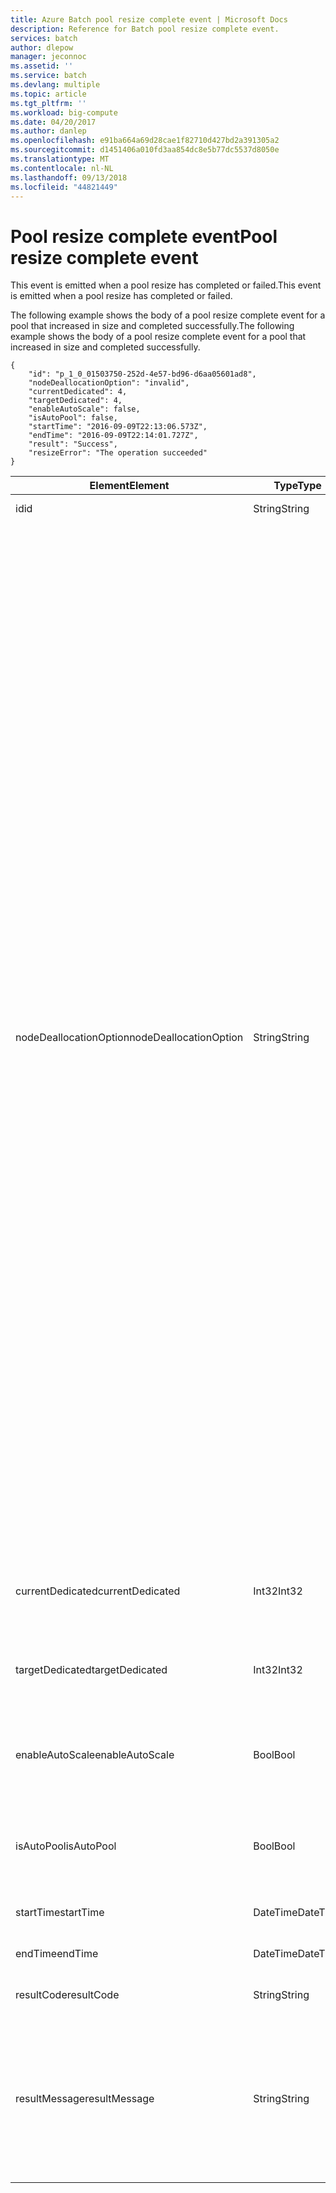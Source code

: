 ```yaml
---
title: Azure Batch pool resize complete event | Microsoft Docs
description: Reference for Batch pool resize complete event.
services: batch
author: dlepow
manager: jeconnoc
ms.assetid: ''
ms.service: batch
ms.devlang: multiple
ms.topic: article
ms.tgt_pltfrm: ''
ms.workload: big-compute
ms.date: 04/20/2017
ms.author: danlep
ms.openlocfilehash: e91ba664a69d28cae1f82710d427bd2a391305a2
ms.sourcegitcommit: d1451406a010fd3aa854dc8e5b77dc5537d8050e
ms.translationtype: MT
ms.contentlocale: nl-NL
ms.lasthandoff: 09/13/2018
ms.locfileid: "44821449"
---
```

# <a name="pool-resize-complete-event"></a><span data-ttu-id="3298c-103">Pool resize complete event</span><span class="sxs-lookup"><span data-stu-id="3298c-103">Pool resize complete event</span></span>

 <span data-ttu-id="3298c-104">This event is emitted when a pool resize has completed or failed.</span><span class="sxs-lookup"><span data-stu-id="3298c-104">This event is emitted when a pool resize has completed or failed.</span></span>

 <span data-ttu-id="3298c-105">The following example shows the body of a pool resize complete event for a pool that increased in size and completed successfully.</span><span class="sxs-lookup"><span data-stu-id="3298c-105">The following example shows the body of a pool resize complete event for a pool that increased in size and completed successfully.</span></span>

```
{
    "id": "p_1_0_01503750-252d-4e57-bd96-d6aa05601ad8",
    "nodeDeallocationOption": "invalid",
    "currentDedicated": 4,
    "targetDedicated": 4,
    "enableAutoScale": false,
    "isAutoPool": false,
    "startTime": "2016-09-09T22:13:06.573Z",
    "endTime": "2016-09-09T22:14:01.727Z",
    "result": "Success",
    "resizeError": "The operation succeeded"
}
```

|<span data-ttu-id="3298c-106">Element</span><span class="sxs-lookup"><span data-stu-id="3298c-106">Element</span></span>|<span data-ttu-id="3298c-107">Type</span><span class="sxs-lookup"><span data-stu-id="3298c-107">Type</span></span>|<span data-ttu-id="3298c-108">Notes</span><span class="sxs-lookup"><span data-stu-id="3298c-108">Notes</span></span>|
|-------------|----------|-----------|
|<span data-ttu-id="3298c-109">id</span><span class="sxs-lookup"><span data-stu-id="3298c-109">id</span></span>|<span data-ttu-id="3298c-110">String</span><span class="sxs-lookup"><span data-stu-id="3298c-110">String</span></span>|<span data-ttu-id="3298c-111">The id of the pool.</span><span class="sxs-lookup"><span data-stu-id="3298c-111">The id of the pool.</span></span>|
|<span data-ttu-id="3298c-112">nodeDeallocationOption</span><span class="sxs-lookup"><span data-stu-id="3298c-112">nodeDeallocationOption</span></span>|<span data-ttu-id="3298c-113">String</span><span class="sxs-lookup"><span data-stu-id="3298c-113">String</span></span>|<span data-ttu-id="3298c-114">Specifies when nodes may be removed from the pool, if the pool size is decreasing.</span><span class="sxs-lookup"><span data-stu-id="3298c-114">Specifies when nodes may be removed from the pool, if the pool size is decreasing.</span></span><br /><br /> <span data-ttu-id="3298c-115">Possible values are:</span><span class="sxs-lookup"><span data-stu-id="3298c-115">Possible values are:</span></span><br /><br /> <span data-ttu-id="3298c-116">**requeue** – Terminate running tasks and requeue them.</span><span class="sxs-lookup"><span data-stu-id="3298c-116">**requeue** – Terminate running tasks and requeue them.</span></span> <span data-ttu-id="3298c-117">The tasks will run again when the job is enabled.</span><span class="sxs-lookup"><span data-stu-id="3298c-117">The tasks will run again when the job is enabled.</span></span> <span data-ttu-id="3298c-118">Remove nodes as soon as tasks have been terminated.</span><span class="sxs-lookup"><span data-stu-id="3298c-118">Remove nodes as soon as tasks have been terminated.</span></span><br /><br /> <span data-ttu-id="3298c-119">**terminate** – Terminate running tasks.</span><span class="sxs-lookup"><span data-stu-id="3298c-119">**terminate** – Terminate running tasks.</span></span> <span data-ttu-id="3298c-120">The tasks will not run again.</span><span class="sxs-lookup"><span data-stu-id="3298c-120">The tasks will not run again.</span></span> <span data-ttu-id="3298c-121">Remove nodes as soon as tasks have been terminated.</span><span class="sxs-lookup"><span data-stu-id="3298c-121">Remove nodes as soon as tasks have been terminated.</span></span><br /><br /> <span data-ttu-id="3298c-122">**taskcompletion** – Allow currently running tasks to complete.</span><span class="sxs-lookup"><span data-stu-id="3298c-122">**taskcompletion** – Allow currently running tasks to complete.</span></span> <span data-ttu-id="3298c-123">Schedule no new tasks while waiting.</span><span class="sxs-lookup"><span data-stu-id="3298c-123">Schedule no new tasks while waiting.</span></span> <span data-ttu-id="3298c-124">Remove nodes when all tasks have completed.</span><span class="sxs-lookup"><span data-stu-id="3298c-124">Remove nodes when all tasks have completed.</span></span><br /><br /> <span data-ttu-id="3298c-125">**Retaineddata** -  Allow currently running tasks to complete, then wait for all task data retention periods to expire.</span><span class="sxs-lookup"><span data-stu-id="3298c-125">**Retaineddata** -  Allow currently running tasks to complete, then wait for all task data retention periods to expire.</span></span> <span data-ttu-id="3298c-126">Schedule no new tasks while waiting.</span><span class="sxs-lookup"><span data-stu-id="3298c-126">Schedule no new tasks while waiting.</span></span> <span data-ttu-id="3298c-127">Remove nodes when all task retention periods have expired.</span><span class="sxs-lookup"><span data-stu-id="3298c-127">Remove nodes when all task retention periods have expired.</span></span><br /><br /> <span data-ttu-id="3298c-128">The default value is requeue.</span><span class="sxs-lookup"><span data-stu-id="3298c-128">The default value is requeue.</span></span><br /><br /> <span data-ttu-id="3298c-129">If the pool size is increasing then the value is set to **invalid**.</span><span class="sxs-lookup"><span data-stu-id="3298c-129">If the pool size is increasing then the value is set to **invalid**.</span></span>|
|<span data-ttu-id="3298c-130">currentDedicated</span><span class="sxs-lookup"><span data-stu-id="3298c-130">currentDedicated</span></span>|<span data-ttu-id="3298c-131">Int32</span><span class="sxs-lookup"><span data-stu-id="3298c-131">Int32</span></span>|<span data-ttu-id="3298c-132">The number of compute nodes currently assigned to the pool.</span><span class="sxs-lookup"><span data-stu-id="3298c-132">The number of compute nodes currently assigned to the pool.</span></span>|
|<span data-ttu-id="3298c-133">targetDedicated</span><span class="sxs-lookup"><span data-stu-id="3298c-133">targetDedicated</span></span>|<span data-ttu-id="3298c-134">Int32</span><span class="sxs-lookup"><span data-stu-id="3298c-134">Int32</span></span>|<span data-ttu-id="3298c-135">The number of compute nodes that are requested for the pool.</span><span class="sxs-lookup"><span data-stu-id="3298c-135">The number of compute nodes that are requested for the pool.</span></span>|
|<span data-ttu-id="3298c-136">enableAutoScale</span><span class="sxs-lookup"><span data-stu-id="3298c-136">enableAutoScale</span></span>|<span data-ttu-id="3298c-137">Bool</span><span class="sxs-lookup"><span data-stu-id="3298c-137">Bool</span></span>|<span data-ttu-id="3298c-138">Specifies whether the pool size automatically adjusts over time.</span><span class="sxs-lookup"><span data-stu-id="3298c-138">Specifies whether the pool size automatically adjusts over time.</span></span>|
|<span data-ttu-id="3298c-139">isAutoPool</span><span class="sxs-lookup"><span data-stu-id="3298c-139">isAutoPool</span></span>|<span data-ttu-id="3298c-140">Bool</span><span class="sxs-lookup"><span data-stu-id="3298c-140">Bool</span></span>|<span data-ttu-id="3298c-141">Specifies whether the pool was created via a job's AutoPool mechanism.</span><span class="sxs-lookup"><span data-stu-id="3298c-141">Specifies whether the pool was created via a job's AutoPool mechanism.</span></span>|
|<span data-ttu-id="3298c-142">startTime</span><span class="sxs-lookup"><span data-stu-id="3298c-142">startTime</span></span>|<span data-ttu-id="3298c-143">DateTime</span><span class="sxs-lookup"><span data-stu-id="3298c-143">DateTime</span></span>|<span data-ttu-id="3298c-144">The time the pool resize started.</span><span class="sxs-lookup"><span data-stu-id="3298c-144">The time the pool resize started.</span></span>|
|<span data-ttu-id="3298c-145">endTime</span><span class="sxs-lookup"><span data-stu-id="3298c-145">endTime</span></span>|<span data-ttu-id="3298c-146">DateTime</span><span class="sxs-lookup"><span data-stu-id="3298c-146">DateTime</span></span>|<span data-ttu-id="3298c-147">The time the pool resize completed.</span><span class="sxs-lookup"><span data-stu-id="3298c-147">The time the pool resize completed.</span></span>|
|<span data-ttu-id="3298c-148">resultCode</span><span class="sxs-lookup"><span data-stu-id="3298c-148">resultCode</span></span>|<span data-ttu-id="3298c-149">String</span><span class="sxs-lookup"><span data-stu-id="3298c-149">String</span></span>|<span data-ttu-id="3298c-150">The result of the resize.</span><span class="sxs-lookup"><span data-stu-id="3298c-150">The result of the resize.</span></span>|
|<span data-ttu-id="3298c-151">resultMessage</span><span class="sxs-lookup"><span data-stu-id="3298c-151">resultMessage</span></span>|<span data-ttu-id="3298c-152">String</span><span class="sxs-lookup"><span data-stu-id="3298c-152">String</span></span>|<span data-ttu-id="3298c-153">The resize error includes the details of the result.</span><span class="sxs-lookup"><span data-stu-id="3298c-153">The resize error includes the details of the result.</span></span><br /><br /> <span data-ttu-id="3298c-154">If the resize completed successfully it states that the operation succeeded.</span><span class="sxs-lookup"><span data-stu-id="3298c-154">If the resize completed successfully it states that the operation succeeded.</span></span>|